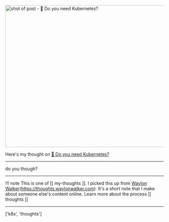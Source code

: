 
<a href="https://doyouneedkubernetes.com">
    <img
        src="https://shots.wayl.one/shot/?url=https://doyouneedkubernetes.com&height=450&width=800&scaled_width=800&scaled_height=450&selectors=""
        alt="shot of post - 💭 Do you need Kubernetes?"
        height=450
        width=800
    >
</a>

Here's my thought on <a href="https://doyouneedkubernetes.com">💭 Do you need Kubernetes?</a>

---

do you though?

---

!!! note
     This is one of [[ my-thoughts ]]. I picked this up from [Waylon Walker](https://waylonwalker.com)(https://thoughts.waylonwalker.com). It's a short note that I make about someone else's
     content online.  Learn more about the process [[ thoughts ]]


---

['k8s', 'thoughts']
        